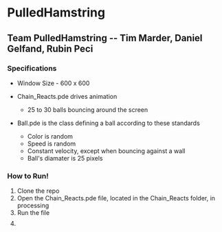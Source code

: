 # PulledHamstring
## Team PulledHamstring -- Tim Marder, Daniel Gelfand, Rubin Peci

### Specifications
- Window Size - 600 x 600
- Chain_Reacts.pde drives animation
    - 25 to 30 balls bouncing around the screen

- Ball.pde is the class defining a ball according to these standards
    - Color is random
    - Speed is random
    - Constant velocity, except when bouncing against a wall
    - Ball's diamater is 25 pixels 

### How to Run!
1. Clone the repo
2. Open the Chain_Reacts.pde file, located in the Chain_Reacts folder, in processing
3. Run the file
4. $$$$
